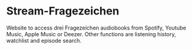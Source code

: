 # Stream-Fragezeichen
Website to access drei Fragezeichen audiobooks from Spotify, Youtube Music, Apple Music or Deezer.
Other functions are listening history, watchlist and episode search.